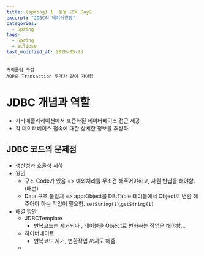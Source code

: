```yaml
---
title: (spring) 1. 쌍용 교육 Day2
excerpt: "JDBC의 데이터연동"
categories:
  - Spring 
tags:
  - Spring
  - eclipse
last_modified_at: 2020-05-23
---
```


```
커리큘럼 구성
AOP와 Transaction 두개가 같이 가야함
```

# JDBC 개념과 역할
- 자바애플리케이션에서 표준화된 데이터베이스 접근 제공
- 각 데이터베이스 접속에 대한 상세한 정보를 추상화

## JDBC 코드의 문제점
- 생산성과 효율성 저하
- 원인
	+ 구조 Code가 있음 => 예외처리를 무조건 해주어야하고, 자원 반납을 해야함.(매번)
	+ Data 구조 불일치 => app:Object를 DB:Table 테이블에서 Object로 변환 해주어야 하는 작업이 필요함. `setString(1)`,`getString(1)`
- 해결 방안
	+ JDBCTemplate
		* 반복코드는 제거되나 , 테이블을 Object로 변화하는 작업은 해야함...
	+ 하이버네이트
		* 반복코드 제거, 변환작업 까지도 해줌
	+ 
